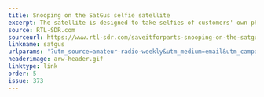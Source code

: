 ```yaml
---
title: Snooping on the SatGus selfie satellite
excerpt: The satellite is designed to take selfies of customers' own photos in space, using a screen and a selfie camera mounted on the satellite.
source: RTL-SDR.com
sourceurl: https://www.rtl-sdr.com/saveitforparts-snooping-on-the-satgus-selfie-satellite/
linkname: satgus
urlparams: '?utm_source=amateur-radio-weekly&utm_medium=email&utm_campaign=newsletter'
headerimage: arw-header.gif
linktype: link
order: 5
issue: 373
---
```

